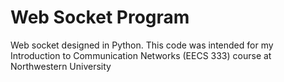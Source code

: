 # Web Socket Program
 Web socket designed in Python.  This code was intended for my Introduction to Communication Networks (EECS 333) course at Northwestern University

